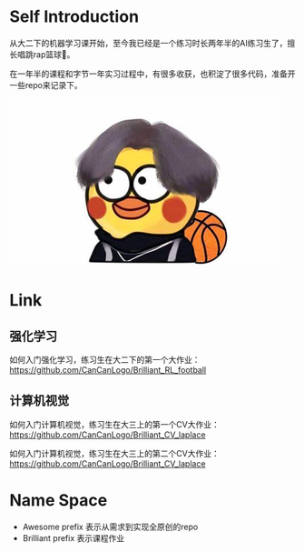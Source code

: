 # Self Introduction

从大二下的机器学习课开始，至今我已经是一个练习时长两年半的AI练习生了，擅长唱跳rap篮球🏀。

在一年半的课程和字节一年实习过程中，有很多收获，也积淀了很多代码，准备开一些repo来记录下。

![两年半练习生](./images/NiGanMa.jpg)



# Link

## 强化学习

如何入门强化学习，练习生在大二下的第一个大作业：<https://github.com/CanCanLogo/Brilliant_RL_football>

## 计算机视觉

如何入门计算机视觉，练习生在大三上的第一个CV大作业：<https://github.com/CanCanLogo/Brilliant_CV_laplace>

如何入门计算机视觉，练习生在大三上的第二个CV大作业：[<https://github.com/CanCanLogo/Brilliant_CV_laplace>](https://github.com/CanCanLogo/Brilliant_CV_SIFT)

# Name Space

- Awesome prefix 表示从需求到实现全原创的repo
- Brilliant prefix 表示课程作业
